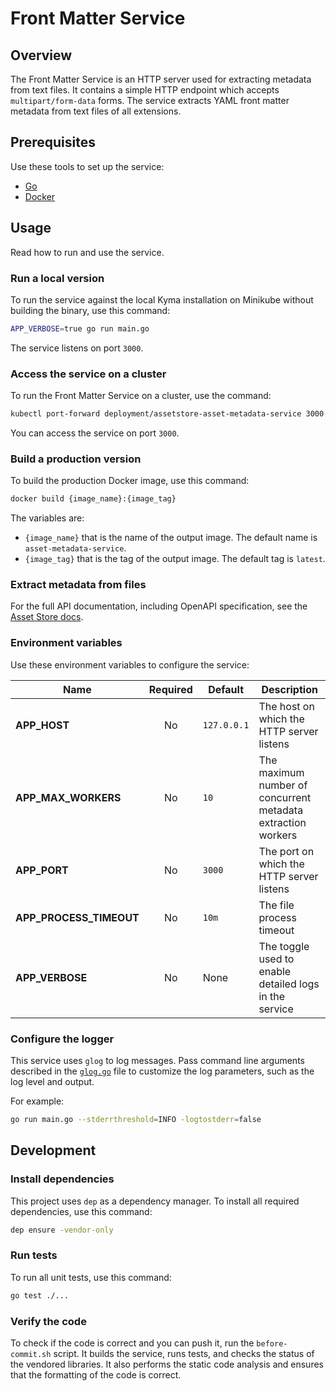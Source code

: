 # Front Matter Service

## Overview

The Front Matter Service is an HTTP server used for extracting metadata from text files. It contains a simple HTTP endpoint which accepts `multipart/form-data` forms. The service extracts YAML front matter metadata from text files of all extensions.

## Prerequisites

Use these tools to set up the service:

- [Go](https://golang.org)
- [Docker](https://www.docker.com/)

## Usage

Read how to run and use the service.

### Run a local version

To run the service against the local Kyma installation on Minikube without building the binary, use this command:

```bash
APP_VERBOSE=true go run main.go
```

The service listens on port `3000`.

### Access the service on a cluster

To run the Front Matter Service on a cluster, use the command:

```bash
kubectl port-forward deployment/assetstore-asset-metadata-service 3000:3000 -n kyma-system
```

You can access the service on port `3000`.

### Build a production version

To build the production Docker image, use this command:

```bash
docker build {image_name}:{image_tag}
```

The variables are:

- `{image_name}` that is the name of the output image. The default name is `asset-metadata-service`.
- `{image_tag}` that is the tag of the output image. The default tag is `latest`.

### Extract metadata from files

For the full API documentation, including OpenAPI specification, see the [Asset Store docs](https://kyma-project.io/docs/master/components/asset-store#details-asset-metadata-service).

### Environment variables

Use these environment variables to configure the service:

| Name | Required | Default | Description |
|------|:----------:|---------|-------------|
| **APP_HOST** | No | `127.0.0.1` | The host on which the HTTP server listens |
| **APP_MAX_WORKERS** | No | `10` | The maximum number of concurrent metadata extraction workers |
| **APP_PORT** | No | `3000` | The port on which the HTTP server listens |
| **APP_PROCESS_TIMEOUT** | No | `10m` | The file process timeout |
| **APP_VERBOSE** | No | None | The toggle used to enable detailed logs in the service |


### Configure the logger

This service uses `glog` to log messages. Pass command line arguments described in the [`glog.go`](https://github.com/golang/glog/blob/master/glog.go) file to customize the log parameters, such as the log level and output.

For example:

```bash
go run main.go --stderrthreshold=INFO -logtostderr=false
```

## Development

### Install dependencies

This project uses `dep` as a dependency manager. To install all required dependencies, use this command:

```bash
dep ensure -vendor-only
```

### Run tests

To run all unit tests, use this command:

```bash
go test ./...
```

### Verify the code

To check if the code is correct and you can push it, run the `before-commit.sh` script. It builds the service, runs tests, and checks the status of the vendored libraries. It also performs the static code analysis and ensures that the formatting of the code is correct.
